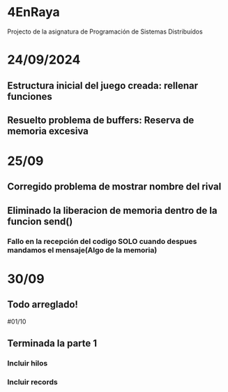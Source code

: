 # 4EnRaya
Projecto de la asignatura de Programación de Sistemas Distribuídos

# 24/09/2024
## Estructura inicial del juego creada: rellenar funciones
## Resuelto problema de buffers: Reserva de memoria excesiva

# 25/09
## Corregido problema de mostrar nombre del rival
## Eliminado la liberacion de memoria dentro de la funcion send()
### Fallo en la recepción del codigo SOLO cuando despues mandamos el mensaje(Algo de la memoria)

# 30/09
## Todo arreglado!

#01/10
## Terminada la parte 1
### Incluir hilos
### Incluir records
